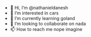 - 👋 Hi, I’m @nathanieldanesh
- 👀 I’m interested in cars
- 🌱 I’m currently learning goland
- 💞️ I’m looking to collaborate on nada
- 📫 How to reach me nope imagine

<!---
nathanieldanesh/nathanieldanesh is a ✨ special ✨ repository because its `README.md` (this file) appears on your GitHub profile.
You can click the Preview link to take a look at your changes.
--->
